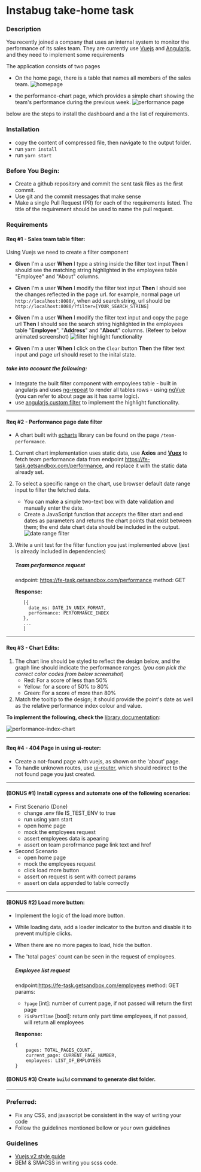 # Instabug take-home task

### Description
You recently joined a company that uses an internal system to monitor the performance of its sales team. They are currently use [Vuejs](https://v2.vuejs.org/) and [Angularjs](https://docs.angularjs.org/guide/introduction), and they need to implement some requirements

The application consists of two pages
- On the home page, there is a table that names all members of the sales team.
![homepage](homepage.png)

- the performance-chart page, which provides a simple chart showing the team's performance during the previous week.
![performance page](performance-page.png)

below are the steps to install the dashboard and a the list of requirements.

### Installation
- copy the content of compressed file, then navigate to the output folder.
- run `yarn install`
- run `yarn start`


### Before You Begin:
- Create a github repository and commit the sent task files as the first commit.
- Use git and the commit messages that make sense
- Make a single Pull Request (PR) for each of the requirements listed. The title of the requirement should be used to name the pull request.

### Requirements
#### Req #1 - Sales team table filter:
  Using Vuejs we need to create a filter component
  - **Given** I'm a user **When** I type a string inside the filter text input **Then** I should see the matching string highlighted in the employees table "Employee" and "About" columns.

  - **Given** I'm a user **When** I modify the filter text input **Then** I should see the changes reflected in the page url.
  for example, normal page url `http://localhost:8080/`, when add search string, url should be `http://localhost:8080/?filter=[YOUR_SEARCH_STRING]`

  - **Given** I'm a user **When** I modify the filter text input and copy the page url **Then** I should see the search string highlighted in the employees table "**Employee**", "**Address**" and "**About**" columns.
  (Refeer to below animated screenshot)
  ![filter highlight functionality](filter.gif)

  - **Given** I'm a user **When** I click on the `Clear` button **Then** the filter text input and page url should reset to the inital state.

  ##### take into account the following:
  - Integrate the built filter component with empoylees table - built in angularjs and uses [ng-repeat](https://docs.angularjs.org/api/ng/directive/ngRepeat) to render all tables rows - using [ngVue](https://github.com/ngVue/ngVue) (you can refer to about page as it has same logic).
  - use [angularjs custom filter](https://docs.angularjs.org/tutorial/step_11) to implement the highlight functionality.
---
#### Req #2 - Performance page date filter
  - A chart built with [echarts](https://echarts.apache.org/en/index.html) library can be found on the page `/team-performance`.
  1. Current chart implementation uses static data, use **Axios** and **[Vuex](https://vuex.vuejs.org/)** to fetch team performance data from endpoint https://fe-task.getsandbox.com/performance, and replace it with the static data already set.

  2. To select a specific range on the chart, use browser default date range input to filter the fetched data.
      - You can make a simple two-text box with date validation and manually enter the date.
      - Create a JavaScript function that accepts the filter start and end dates as parameters and returns the chart points that exist between them; the end date chart data should be included in the output.
  ![date range filter](daterange.png)
  3. Write a unit test for the filter function you just implemented above (jest is already included in dependencies)

      ##### Team performance request
      endpoint: https://fe-task.getsandbox.com/performance
      method: GET

      **Response:**

            [{
              date_ms: DATE_IN_UNIX_FORMAT,
              performance: PERFORMANCE_INDEX
            },
            ...
            ]
---
#### Req #3 - Chart Edits:
  1. The chart line should be styled to reflect the design below, and the graph line should indicate the performance ranges. (*you can pick the correct color codes from below screenshot*)
      - Red: For a score of less than 50%
      - Yellow: for a score of 50% to 80%
      - Green: For a score of more than 80%
  2. Match the tooltip to the design; it should provide the point's date as well as the relative performance index colour and value.

  **To implement the following, check the** [library documentation](https://echarts.apache.org/en/index.html):

  ![performance-index-chart](chart.png)

---

#### Req #4 - 404 Page in using ui-router:
  - Create a not-found page with vuejs, as shown on the 'about' page.
  - To handle unknown routes, use [ui-router](https://ui-router.github.io/ng1/), which should redirect to the not found page you just created.
---
#### (BONUS #1) Install cypress and automate one of the following scenarios:
  - First Scenario (Done)
    - change .env file IS_TEST_ENV to true
    - run using yarn start
    - open home page
    - mock the employees request
    - assert employees data is apearing
    - assert on team perofrmance page link text and href
  - Second Scenario
    - open home page
    - mock the employees request
    - click load more button
    - assert on request is sent with correct params
    - assert on data appended to table correctly

---

#### (BONUS #2) Load more button:
  - Implement the logic of the load more button.
  - While loading data, add a loader indicator to the button and disable it to prevent multiple clicks.
  - When there are no more pages to load, hide the button.
  - The 'total pages' count can be seen in the request of employees.

    ##### Employee list request
    endpoint:https://fe-task.getsandbox.com/employees
    method: GET
    params:
    - `?page` [int]: number of current page, if not passed will return the first page
    - `?isPartTime` [bool]: return only part time employees, if not passed, will return all employees

    **Response:**

        {
            pages: TOTAL_PAGES_COUNT,
            current_page: CURRENT_PAGE_NUMBER,
            employees: LIST_OF_EMPLOYEES
        }

#### (BONUS #3) Create `build` command to generate dist folder.

---

### Preferred:
- Fix any CSS, and javascript be consistent in the way of writing your code
- Follow the guidelines mentioned bellow or your own guidelines

### Guidelines
- [Vuejs v2 style guide](https://v2.vuejs.org/v2/style-guide)
- BEM & SMACSS in writing you scss code.
